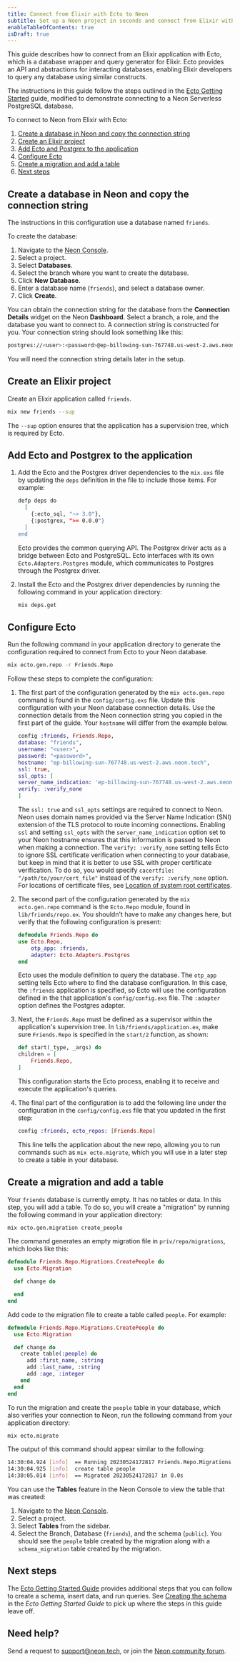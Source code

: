 ```yaml
---
title: Connect from Elixir with Ecto to Neon
subtitle: Set up a Neon project in seconds and connect from Elixir with Ecto
enableTableOfContents: true
isDraft: true
---
```


This guide describes how to connect from an Elixir application with Ecto, which is a database wrapper and query generator for Elixir. Ecto provides an API and abstractions for interacting databases, enabling Elixir developers to query any database using similar constructs.

The instructions in this guide follow the steps outlined in the [Ecto Getting Started](https://hexdocs.pm/ecto/getting-started.html#content) guide, modified to demonstrate connecting to a Neon Serverless PostgreSQL database.

To connect to Neon from Elixir with Ecto:

1. [Create a database in Neon and copy the connection string](#create-a-database-in-neon-and-copy-the-connection-string)
2. [Create an Elixir project](#create-an-elixir-project)
3. [Add Ecto and Postgrex to the application](#add-ecto-and-postgrex-to-the-application)
4. [Configure Ecto](#configure-ecto)
5. [Create a migration and add a table](#create-a-migration-and-add-a-table)
6. [Next steps](#next-steps)

## Create a database in Neon and copy the connection string

The instructions in this configuration use a database named `friends`.

To create the database:

1. Navigate to the [Neon Console](https://console.neon.tech).
1. Select a project.
1. Select **Databases**.
1. Select the branch where you want to create the database.
1. Click **New Database**.
1. Enter a database name (`friends`), and select a database owner.
1. Click **Create**.

You can obtain the connection string for the database from the **Connection Details** widget on the Neon **Dashboard**. Select a branch, a role, and the database you want to connect to. A connection string is constructed for you. Your connection string should look something like this:

<CodeBlock shouldWrap>

```bash
postgres://<user>:<password>@ep-billowing-sun-767748.us-west-2.aws.neon.tech/friends
```

You will need the connection string details later in the setup.

</CodeBlock>

## Create an Elixir project

Create an Elixir application called `friends`.

```bash
mix new friends --sup
```

The `--sup` option ensures that the application has a supervision tree, which is required by Ecto.

## Add Ecto and Postgrex to the application

1. Add the Ecto and the Postgrex driver dependencies to the `mix.exs` file by updating the `deps` definition in the file to include those items. For example:

    ```bash
    defp deps do
      [
        {:ecto_sql, "~> 3.0"},
        {:postgrex, ">= 0.0.0"}
      ]
    end
    ```

    Ecto provides the common querying API. The Postgrex driver acts as a bridge between Ecto and PostgreSQL. Ecto interfaces with its own `Ecto.Adapters.Postgres` module, which communicates to Postgres through the Postgrex driver.

2. Install the Ecto and the Postgrex driver dependencies by running the following command in your application directory:

    ```bash
    mix deps.get
    ```

## Configure Ecto

Run the following command in your application directory to generate the configuration required to connect from Ecto to your Neon database.

```bash
mix ecto.gen.repo -r Friends.Repo
```

Follow these steps to complete the configuration:

1. The first part of the configuration generated by the `mix ecto.gen.repo` command is found in the `config/config.exs` file. Update this configuration with your Neon database connection details. Use the connection details from the Neon connection string you copied in the first part of the guide. Your `hostname` will differ from the example below.

    ```elixir
    config :friends, Friends.Repo,
    database: "friends",
    username: "<user>",
    password: "<password>",
    hostname: "ep-billowing-sun-767748.us-west-2.aws.neon.tech",
    ssl: true,
    ssl_opts: [
    server_name_indication: 'ep-billowing-sun-767748.us-west-2.aws.neon.tech',
    verify: :verify_none
    ]
    ```

    The `ssl: true` and `ssl_opts` settings are required to connect to Neon. Neon uses domain names provided via the Server Name Indication (SNI) extension of the TLS protocol to route incoming connections. Enabling `ssl` and setting `ssl_opts` with the `server_name_indication` option set to your Neon hostname ensures that this information is passed to Neon when making a connection. The `verify: :verify_none` setting  tells Ecto to ignore SSL certificate verification when connecting to your database, but keep in mind that it is better to use SSL with proper certificate verification. To do so, you would specify `cacertfile: "/path/to/your/cert_file"` instead of the `verify: :verify_none` option. For locations of certificate files, see [Location of system root certificates](../connect/connect-securely#location-of-system-root-certificates).

2. The second part of the configuration generated by the `mix ecto.gen.repo` command is the `Ecto.Repo` module, found in `lib/friends/repo.ex`. You shouldn't have to make any changes here, but verify that the following configuration is present:

    ```elixir
    defmodule Friends.Repo do
    use Ecto.Repo,
        otp_app: :friends,
        adapter: Ecto.Adapters.Postgres
    end
    ```

    Ecto uses the module definition to query the database. The `otp_app` setting tells Ecto where to find the database configuration. In this case, the `:friends` application is specified, so Ecto will use the configuration defined in the that application's `config/config.exs` file. The `:adapter` option defines the Postgres adapter.

3. Next, the `Friends.Repo` must be defined as a supervisor within the application's supervision tree. In `lib/friends/application.ex`, make sure `Friends.Repo` is specified in the `start/2` function, as shown:

    ```elixir
    def start(_type, _args) do
    children = [
        Friends.Repo,
    ]
    ```

    This configuration starts the Ecto process, enabling it to receive and execute the application's queries.

4. The final part of the configuration is to add the following line under the configuration in the `config/config.exs` file that you updated in the first step:

    ```elixir
    config :friends, ecto_repos: [Friends.Repo]
    ```

    This line tells the application about the new repo, allowing you to run commands such as `mix ecto.migrate`, which you will use in a later step to create a table in your database.

## Create a migration and add a table

Your `friends` database is currently empty. It has no tables or data. In this step, you will add a table. To do so, you will create a "migration" by running the following command in your application directory:

```bash
mix ecto.gen.migration create_people
```

The command generates an empty migration file in `priv/repo/migrations`, which looks like this:

```elixir
defmodule Friends.Repo.Migrations.CreatePeople do
  use Ecto.Migration

  def change do

  end
end
```

Add code to the migration file to create a table called `people`. For example:

```elixir
defmodule Friends.Repo.Migrations.CreatePeople do
  use Ecto.Migration

  def change do
    create table(:people) do
      add :first_name, :string
      add :last_name, :string
      add :age, :integer
    end
  end
end
```

To run the migration and create the `people` table in your database, which also verifies your connection to Neon, run the following command from your application directory:

```bash
mix ecto.migrate
```

The output of this command should appear similar to the following:

<CodeBlock shouldWrap>

```bash
14:30:04.924 [info]  == Running 20230524172817 Friends.Repo.Migrations.CreatePeople.change/0 forward
14:30:04.925 [info]  create table people
14:30:05.014 [info]  == Migrated 20230524172817 in 0.0s
```

</CodeBlock>

You can use the **Tables** feature in the Neon Console to view the table that was created:

1. Navigate to the [Neon Console](https://console.neon.tech).
1. Select a project.
1. Select **Tables** from the sidebar.
1. Select the Branch, Database (`friends`), and the schema (`public`). You should see the `people` table created by the migration along with a `schema_migration` table created by the migration.

## Next steps

The [Ecto Getting Started Guide](https://hexdocs.pm/ecto/getting-started.html#content) provides additional steps that you can follow to create a schema, insert data, and run queries. See [Creating the schema](https://hexdocs.pm/ecto/getting-started.html#creating-the-schema ) in the _Ecto Getting Started Guide_ to pick up where the steps in this guide leave off.

## Need help?

Send a request to [support@neon.tech](mailto:support@neon.tech), or join the [Neon community forum](https://community.neon.tech/).
